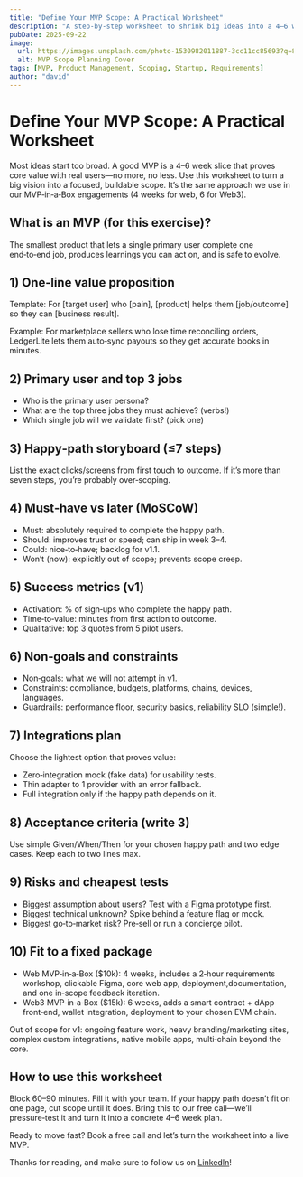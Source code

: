 ```yaml
---
title: "Define Your MVP Scope: A Practical Worksheet"
description: "A step-by-step worksheet to shrink big ideas into a 4–6 week, fixed‑scope MVP that delivers learning and traction."
pubDate: 2025-09-22
image:
  url: https://images.unsplash.com/photo-1530982011887-3cc11cc85693?q=80&w=1632&auto=format&fit=crop&ixlib=rb-4.1.0&ixid=M3wxMjA3fDB8MHxwaG90by1wYWdlfHx8fGVufDB8fHx8fA%3D%3D
  alt: MVP Scope Planning Cover
tags: [MVP, Product Management, Scoping, Startup, Requirements]
author: "david"
---
```


# Define Your MVP Scope: A Practical Worksheet

Most ideas start too broad. A good MVP is a 4–6 week slice that proves core value with real users—no more, no less. Use this worksheet to turn a big vision into a focused, buildable scope. It’s the same approach we use in our MVP‑in‑a‑Box engagements (4 weeks for web, 6 for Web3).

## What is an MVP (for this exercise)?

The smallest product that lets a single primary user complete one end‑to‑end job, produces learnings you can act on, and is safe to evolve.

## 1) One‑line value proposition

Template: For [target user] who [pain], [product] helps them [job/outcome] so they can [business result].

Example: For marketplace sellers who lose time reconciling orders, LedgerLite lets them auto‑sync payouts so they get accurate books in minutes.

## 2) Primary user and top 3 jobs

- Who is the primary user persona?
- What are the top three jobs they must achieve? (verbs!)
- Which single job will we validate first? (pick one)

## 3) Happy‑path storyboard (≤7 steps)

List the exact clicks/screens from first touch to outcome. If it’s more than seven steps, you’re probably over‑scoping.

## 4) Must‑have vs later (MoSCoW)

- Must: absolutely required to complete the happy path.
- Should: improves trust or speed; can ship in week 3–4.
- Could: nice‑to‑have; backlog for v1.1.
- Won’t (now): explicitly out of scope; prevents scope creep.

## 5) Success metrics (v1)

- Activation: % of sign‑ups who complete the happy path.
- Time‑to‑value: minutes from first action to outcome.
- Qualitative: top 3 quotes from 5 pilot users.

## 6) Non‑goals and constraints

- Non‑goals: what we will not attempt in v1.
- Constraints: compliance, budgets, platforms, chains, devices, languages.
- Guardrails: performance floor, security basics, reliability SLO (simple!).

## 7) Integrations plan

Choose the lightest option that proves value:

- Zero‑integration mock (fake data) for usability tests.
- Thin adapter to 1 provider with an error fallback.
- Full integration only if the happy path depends on it.

## 8) Acceptance criteria (write 3)

Use simple Given/When/Then for your chosen happy path and two edge cases. Keep each to two lines max.

## 9) Risks and cheapest tests

- Biggest assumption about users? Test with a Figma prototype first.
- Biggest technical unknown? Spike behind a feature flag or mock.
- Biggest go‑to‑market risk? Pre‑sell or run a concierge pilot.

## 10) Fit to a fixed package

- Web MVP‑in‑a‑Box ($10k): 4 weeks, includes a 2‑hour requirements workshop, clickable Figma, core web app, deployment,documentation, and one in‑scope feedback iteration.
- Web3 MVP‑in‑a‑Box ($15k): 6 weeks, adds a smart contract + dApp front‑end, wallet integration, deployment to your chosen EVM chain.

Out of scope for v1: ongoing feature work, heavy branding/marketing sites, complex custom integrations, native mobile apps, multi‑chain beyond the core.

## How to use this worksheet

Block 60–90 minutes. Fill it with your team. If your happy path doesn’t fit on one page, cut scope until it does. Bring this to our free call—we’ll pressure‑test it and turn it into a concrete 4–6 week plan.

Ready to move fast? Book a free call and let’s turn the worksheet into a live MVP.

Thanks for reading, and make sure to follow us on [LinkedIn](https://www.linkedin.com/company/kminotech/)!